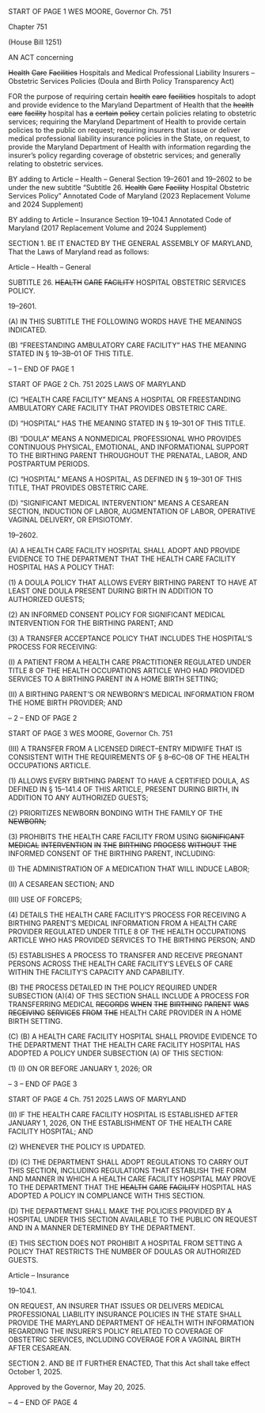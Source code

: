 START OF PAGE 1
WES MOORE, Governor Ch. 751

Chapter 751

(House Bill 1251)

AN ACT concerning

~~Health~~ ~~Care~~ ~~Facilities~~ Hospitals and Medical Professional Liability Insurers –
Obstetric Services Policies
(Doula and Birth Policy Transparency Act)

FOR the purpose of requiring certain ~~health~~ ~~care~~ ~~facilities~~ hospitals to adopt and provide
evidence to the Maryland Department of Health that the ~~health~~ ~~care~~ ~~facility~~ hospital
has ~~a~~ ~~certain~~ ~~policy~~ certain policies relating to obstetric services; requiring the
Maryland Department of Health to provide certain policies to the public on request;
requiring insurers that issue or deliver medical professional liability insurance
policies in the State, on request, to provide the Maryland Department of Health with
information regarding the insurer’s policy regarding coverage of obstetric services;
and generally relating to obstetric services.

BY adding to
Article – Health – General
Section 19–2601 and 19–2602 to be under the new subtitle “Subtitle 26. ~~Health~~ ~~Care~~
~~Facility~~ Hospital Obstetric Services Policy”
Annotated Code of Maryland
(2023 Replacement Volume and 2024 Supplement)

BY adding to
Article – Insurance
Section 19–104.1
Annotated Code of Maryland
(2017 Replacement Volume and 2024 Supplement)

SECTION 1. BE IT ENACTED BY THE GENERAL ASSEMBLY OF MARYLAND,
That the Laws of Maryland read as follows:

Article – Health – General

SUBTITLE 26. ~~HEALTH~~ ~~CARE~~ ~~FACILITY~~ HOSPITAL OBSTETRIC SERVICES POLICY.

19–2601.

(A) IN THIS SUBTITLE THE FOLLOWING WORDS HAVE THE MEANINGS
INDICATED.

(B) “FREESTANDING AMBULATORY CARE FACILITY” HAS THE MEANING
STATED IN § 19–3B–01 OF THIS TITLE.

– 1 –
END OF PAGE 1

START OF PAGE 2
Ch. 751 2025 LAWS OF MARYLAND

(C) “HEALTH CARE FACILITY” MEANS A HOSPITAL OR FREESTANDING
AMBULATORY CARE FACILITY THAT PROVIDES OBSTETRIC CARE.

(D) “HOSPITAL” HAS THE MEANING STATED IN § 19–301 OF THIS TITLE.

(B) “DOULA” MEANS A NONMEDICAL PROFESSIONAL WHO PROVIDES
CONTINUOUS PHYSICAL, EMOTIONAL, AND INFORMATIONAL SUPPORT TO THE
BIRTHING PARENT THROUGHOUT THE PRENATAL, LABOR, AND POSTPARTUM
PERIODS.

(C) “HOSPITAL” MEANS A HOSPITAL, AS DEFINED IN § 19–301 OF THIS
TITLE, THAT PROVIDES OBSTETRIC CARE.

(D) “SIGNIFICANT MEDICAL INTERVENTION” MEANS A CESAREAN SECTION,
INDUCTION OF LABOR, AUGMENTATION OF LABOR, OPERATIVE VAGINAL DELIVERY,
OR EPISIOTOMY.

19–2602.

(A) A HEALTH CARE FACILITY HOSPITAL SHALL ADOPT AND PROVIDE
EVIDENCE TO THE DEPARTMENT THAT THE HEALTH CARE FACILITY HOSPITAL HAS
A POLICY THAT:

(1) A DOULA POLICY THAT ALLOWS EVERY BIRTHING PARENT TO
HAVE AT LEAST ONE DOULA PRESENT DURING BIRTH IN ADDITION TO AUTHORIZED
GUESTS;

(2) AN INFORMED CONSENT POLICY FOR SIGNIFICANT MEDICAL
INTERVENTION FOR THE BIRTHING PARENT; AND

(3) A TRANSFER ACCEPTANCE POLICY THAT INCLUDES THE
HOSPITAL’S PROCESS FOR RECEIVING:

(I) A PATIENT FROM A HEALTH CARE PRACTITIONER
REGULATED UNDER TITLE 8 OF THE HEALTH OCCUPATIONS ARTICLE WHO HAD
PROVIDED SERVICES TO A BIRTHING PARENT IN A HOME BIRTH SETTING;

(II) A BIRTHING PARENT’S OR NEWBORN’S MEDICAL
INFORMATION FROM THE HOME BIRTH PROVIDER; AND

– 2 –
END OF PAGE 2

START OF PAGE 3
WES MOORE, Governor Ch. 751

(III) A TRANSFER FROM A LICENSED DIRECT–ENTRY MIDWIFE
THAT IS CONSISTENT WITH THE REQUIREMENTS OF § 8–6C–08 OF THE HEALTH
OCCUPATIONS ARTICLE.

(1) ALLOWS EVERY BIRTHING PARENT TO HAVE A CERTIFIED DOULA,
AS DEFINED IN § 15–141.4 OF THIS ARTICLE, PRESENT DURING BIRTH, IN ADDITION
TO ANY AUTHORIZED GUESTS;

(2) PRIORITIZES NEWBORN BONDING WITH THE FAMILY OF THE
~~NEWBORN;~~

(3) PROHIBITS THE HEALTH CARE FACILITY FROM USING
~~SIGNIFICANT~~ ~~MEDICAL~~ ~~INTERVENTION~~ ~~IN~~ ~~THE~~ ~~BIRTHING~~ ~~PROCESS~~ ~~WITHOUT~~ ~~THE~~
INFORMED CONSENT OF THE BIRTHING PARENT, INCLUDING:

(I) THE ADMINISTRATION OF A MEDICATION THAT WILL
INDUCE LABOR;

(II) A CESAREAN SECTION; AND

(III) USE OF FORCEPS;

(4) DETAILS THE HEALTH CARE FACILITY’S PROCESS FOR RECEIVING
A BIRTHING PARENT’S MEDICAL INFORMATION FROM A HEALTH CARE PROVIDER
REGULATED UNDER TITLE 8 OF THE HEALTH OCCUPATIONS ARTICLE WHO HAS
PROVIDED SERVICES TO THE BIRTHING PERSON; AND

(5) ESTABLISHES A PROCESS TO TRANSFER AND RECEIVE PREGNANT
PERSONS ACROSS THE HEALTH CARE FACILITY’S LEVELS OF CARE WITHIN THE
FACILITY’S CAPACITY AND CAPABILITY.

(B) THE PROCESS DETAILED IN THE POLICY REQUIRED UNDER SUBSECTION
(A)(4) OF THIS SECTION SHALL INCLUDE A PROCESS FOR TRANSFERRING MEDICAL
~~RECORDS~~ ~~WHEN~~ ~~THE~~ ~~BIRTHING~~ ~~PARENT~~ ~~WAS~~ ~~RECEIVING~~ ~~SERVICES~~ ~~FROM~~ ~~THE~~
HEALTH CARE PROVIDER IN A HOME BIRTH SETTING.

(C) (B) A HEALTH CARE FACILITY HOSPITAL SHALL PROVIDE EVIDENCE
TO THE DEPARTMENT THAT THE HEALTH CARE FACILITY HOSPITAL HAS ADOPTED
A POLICY UNDER SUBSECTION (A) OF THIS SECTION:

(1) (I) ON OR BEFORE JANUARY 1, 2026; OR

– 3 –
END OF PAGE 3

START OF PAGE 4
Ch. 751 2025 LAWS OF MARYLAND

(II) IF THE HEALTH CARE FACILITY HOSPITAL IS ESTABLISHED
AFTER JANUARY 1, 2026, ON THE ESTABLISHMENT OF THE HEALTH CARE FACILITY
HOSPITAL; AND

(2) WHENEVER THE POLICY IS UPDATED.

(D) (C) THE DEPARTMENT SHALL ADOPT REGULATIONS TO CARRY OUT
THIS SECTION, INCLUDING REGULATIONS THAT ESTABLISH THE FORM AND MANNER
IN WHICH A HEALTH CARE FACILITY HOSPITAL MAY PROVE TO THE DEPARTMENT
THAT THE ~~HEALTH~~ ~~CARE~~ ~~FACILITY~~ HOSPITAL HAS ADOPTED A POLICY IN
COMPLIANCE WITH THIS SECTION.

(D) THE DEPARTMENT SHALL MAKE THE POLICIES PROVIDED BY A
HOSPITAL UNDER THIS SECTION AVAILABLE TO THE PUBLIC ON REQUEST AND IN A
MANNER DETERMINED BY THE DEPARTMENT.

(E) THIS SECTION DOES NOT PROHIBIT A HOSPITAL FROM SETTING A
POLICY THAT RESTRICTS THE NUMBER OF DOULAS OR AUTHORIZED GUESTS.

Article – Insurance

19–104.1.

ON REQUEST, AN INSURER THAT ISSUES OR DELIVERS MEDICAL
PROFESSIONAL LIABILITY INSURANCE POLICIES IN THE STATE SHALL PROVIDE THE
MARYLAND DEPARTMENT OF HEALTH WITH INFORMATION REGARDING THE
INSURER’S POLICY RELATED TO COVERAGE OF OBSTETRIC SERVICES, INCLUDING
COVERAGE FOR A VAGINAL BIRTH AFTER CESAREAN.

SECTION 2. AND BE IT FURTHER ENACTED, That this Act shall take effect
October 1, 2025.

Approved by the Governor, May 20, 2025.

– 4 –
END OF PAGE 4